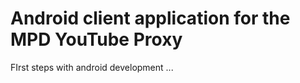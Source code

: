 Android client application for the MPD YouTube Proxy
====================================================

FIrst steps with android development ...
